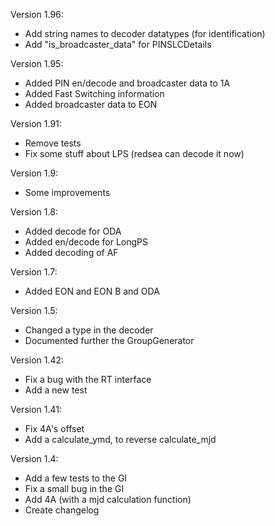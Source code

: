 Version 1.96:
- Add string names to decoder datatypes (for identification)
- Add "is_broadcaster_data" for PINSLCDetails

Version 1.95:
- Added PIN en/decode and broadcaster data to 1A
- Added Fast Switching information
- Added broadcaster data to EON

Version 1.91:
- Remove tests
- Fix some stuff about LPS (redsea can decode it now)

Version 1.9:
- Some improvements

Version 1.8:
- Added decode for ODA
- Added en/decode for LongPS
- Added decoding of AF

Version 1.7:
- Added EON and EON B and ODA

Version 1.5:
- Changed a type in the decoder
- Documented further the GroupGenerator

Version 1.42:
- Fix a bug with the RT interface
- Add a new test

Version 1.41:
- Fix 4A's offset
- Add a calculate_ymd, to reverse calculate_mjd

Version 1.4:
- Add a few tests to the GI
- Fix a small bug in the GI
- Add 4A (with a mjd calculation function)
- Create changelog